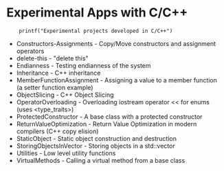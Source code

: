 Experimental Apps with C/C++
==============

```
    printf("Experimental projects developed in C/C++")
```

* Constructors-Assignments - Copy/Move constructors and assignment operators
* delete-this - "delete this"
* Endianness - Testing endianness of the system
* Inheritance - C++ inheritance
* MemberFunctionAssignment - Assigning a value to a member function (a setter function example)
* ObjectSlicing - C++ Object Slicing
* OperatorOverloading - Overloading iostream operator << for enums (uses <type_traits>)
* ProtectedConstructor - A base class with a protected constructor
* ReturnValueOptimization - Return Value Optimization in modern compilers (C++ copy elision)
* StaticObject - Static object construction and destruction
* StoringObjectsInVector - Storing objects in a std::vector<T>
* Utilities - Low level utility functions
* VirtualMethods - Calling a virtual method from a base class
